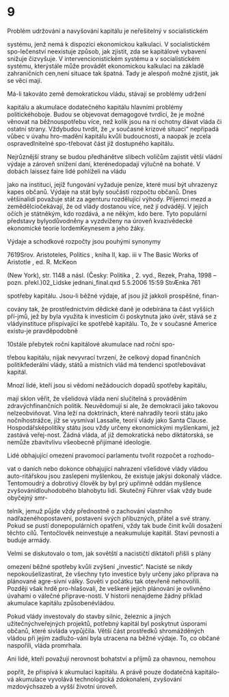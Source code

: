 # 9

Problém udržování a navyšování kapitálu je neřešitelný v socialistickém

systému, jenž nemá k dispozici ekonomickou kalkulaci. V socialistickém spo-lečenství neexistuje způsob, jak zjistit, zda se kapitálové vybavení snižuje čizvyšuje. V intervencionistickém systému a v socialistickém systému, kterýstále může provádět ekonomickou kalkulaci na základě zahraničních cen,není situace tak špatná. Tady je alespoň možné zjistit, jak se věci mají.

Má-li takováto země demokratickou vládu, stávají se problémy udržení

kapitálu a akumulace dodatečného kapitálu hlavními problémy politickéhoboje. Budou se objevovat demagogové tvrdící, že je možné věnovat na běžnouspotřebu více, než kolik jsou na ni ochotny dávat vláda či ostatní strany. Vždybudou tvrdit, že „v současné krizové situaci“ nepřipadá vůbec v úvahu hro-madění kapitálu kvůli budoucnosti, a naopak je zcela ospravedlnitelné spo-třebovat část již dostupného kapitálu.

Nejrůznější strany se budou předhánětve slibech voličům zajistit větší vládní výdaje a zároveň snížení daní, kterénedopadají výlučně na bohaté. V dobách laissez faire lidé pohlíželi na vládu

jako na instituci, jejíž fungování vyžaduje peníze, které musí být uhrazenyz kapes občanů. Výdaje na stát byly součástí rozpočtu občanů. Dnes většinalidí považuje stát za agenturu rozdělující výhody. Příjemci mezd a zemědělciočekávají, že od vlády dostanou více, než jí odvádějí. V jejich očích je státněkým, kdo rozdává, a ne někým, kdo bere. Tyto populární představy bylyodůvodněny a vyzdviženy na úroveň kvazivědecké ekonomické teorie lordemKeynesem a jeho žáky.

Výdaje a schodkové rozpočty jsou pouhými synonymy

7619Srov. Aristoteles, Politics , kniha II, kap. iii v The Basic Works of Aristotle , ed. R. McKeon

(New York), str. 1148 a násl. (Česky: Politika , 2. vyd., Rezek, Praha, 1998 – pozn. překl.)02_Lidske jednani_final.qxd 5.5.2006 15:59 StrÆnka 761

spotřeby kapitálu. Jsou-li běžné výdaje, ať jsou již jakkoli prospěšné, finan-

covány tak, že prostřednictvím dědické daně je odebírána ta část vyšších pří-jmů, jež by byla využita k investicím či poskytnuta jako úvěr, stává se z vládyinstituce přispívající ke spotřebě kapitálu. To, že v současné Americe existu-je pravděpodobně

10stále přebytek roční kapitálové akumulace nad roční spo-

třebou kapitálu, nijak nevyvrací tvrzení, že celkový dopad finančních politikfederální vlády, států a místních vlád má tendenci spotřebovávat kapitál.

Mnozí lidé, kteří jsou si vědomi nežádoucích dopadů spotřeby kapitálu,

mají sklon věřit, že všelidová vláda není slučitelná s prováděním zdravýchfinančních politik. Neuvědomují si ale, že demokracii jako takovou nelzeobviňovat. Vina leží na doktrínách, které nahradily teorii státu jako nočníhostrážce, jíž se vysmíval Lassalle, teorií vlády jako Santa Clause. Hospodářsképolitiky státu jsou vždy určeny ekonomickými myšlenkami, jež zastává veřej-nost. Žádná vláda, ať již demokratická nebo diktátorská, se nemůže zbavitvlivu všeobecně přijímané ideologie.

Lidé obhajující omezení pravomocí parlamentu tvořit rozpočet a rozhodo-

vat o daních nebo dokonce obhajující nahrazení všelidové vlády vládou auto-ritářskou jsou zaslepeni myšlenkou, že existuje jakýsi dokonalý vládce. Tentomoudrý a dobrotivý člověk by byl prý upřímně oddán myšlence zvyšovánídlouhodobého blahobytu lidí. Skutečný Führer však vždy bude obyčejný smr-

telník, jemuž půjde vždy přednostně o zachování vlastního nadřazenéhopostavení, postavení svých příbuzných, přátel a své strany. Pokud se pustí donepopulárních opatření, vždy tak bude činit kvůli dosažení těchto cílů. Tentočlověk neinvestuje a neakumuluje kapitál. Staví pevnosti a buduje armády.

Velmi se diskutovalo o tom, jak sovětští a nacističtí diktátoři přišli s plány

omezení běžné spotřeby kvůli zvýšení „investic“. Nacisté se nikdy nepokoušelizastírat, že všechny tyto investice byly určeny jako příprava na plánované agre-sivní války. Sověti v počátku tak otevřeně nehovořili. Později však hrdě pro-hlašovali, že veškeré jejich plánování je ovlivněno úvahami o válečné připrave-nosti. V historii nenajdeme žádný příklad akumulace kapitálu způsobenévládou.

Pokud vlády investovaly do stavby silnic, železnic a jiných užitečnýchveřejných projektů, potřebný kapitál byl poskytnut úsporami občanů, které sivláda vypůjčila. Větší část prostředků shromážděných vládou při jejím zadlužo-vání byla utracena na běžné výdaje. To, co občané naspořili, vláda promrhala.

Ani lidé, kteří považují nerovnost bohatství a příjmů za ohavnou, nemohou

popřít, že přispívá k akumulaci kapitálu. A právě pouze dodatečná kapitálo-vá akumulace vyvolává technologická zdokonalení, zvyšování mzdovýchsazeb a vyšší životní úroveň.
